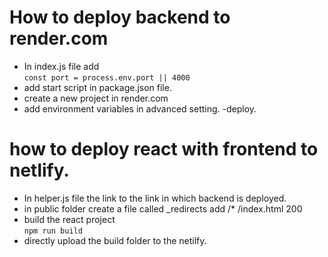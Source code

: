 # How to deploy backend to render.com
- In index.js file add  
 `const port = process.env.port || 4000`
- add start script in package.json file.
- create a new project in render.com 
- add environment variables in advanced setting.
-deploy.


# how to deploy react with frontend to netlify.

- In helper.js file the link to the link in which backend is deployed.
- in public folder create a file called _redirects 
    add /* /index.html 200
- build the react project  
    `npm run build`
- directly upload the build folder to the netilfy.